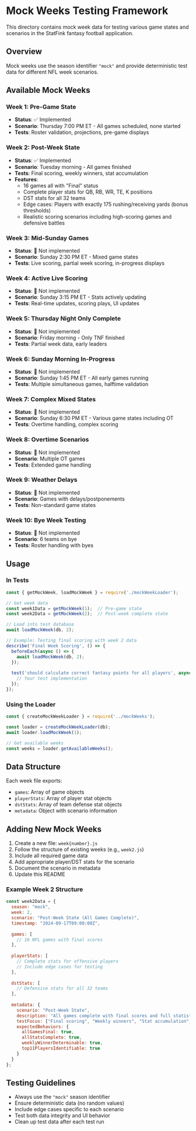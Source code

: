 # Mock Weeks Testing Framework

This directory contains mock week data for testing various game states and scenarios in the StatFink fantasy football application.

## Overview

Mock weeks use the season identifier `"mock"` and provide deterministic test data for different NFL week scenarios.

## Available Mock Weeks

### Week 1: Pre-Game State
- **Status**: ✅ Implemented
- **Scenario**: Thursday 7:00 PM ET - All games scheduled, none started
- **Tests**: Roster validation, projections, pre-game displays

### Week 2: Post-Week State
- **Status**: ✅ Implemented
- **Scenario**: Tuesday morning - All games finished
- **Tests**: Final scoring, weekly winners, stat accumulation
- **Features**:
  - 16 games all with "Final" status
  - Complete player stats for QB, RB, WR, TE, K positions
  - DST stats for all 32 teams
  - Edge cases: Players with exactly 175 rushing/receiving yards (bonus thresholds)
  - Realistic scoring scenarios including high-scoring games and defensive battles

### Week 3: Mid-Sunday Games
- **Status**: 🔲 Not implemented
- **Scenario**: Sunday 2:30 PM ET - Mixed game states
- **Tests**: Live scoring, partial week scoring, in-progress displays

### Week 4: Active Live Scoring
- **Status**: 🔲 Not implemented
- **Scenario**: Sunday 3:15 PM ET - Stats actively updating
- **Tests**: Real-time updates, scoring plays, UI updates

### Week 5: Thursday Night Only Complete
- **Status**: 🔲 Not implemented
- **Scenario**: Friday morning - Only TNF finished
- **Tests**: Partial week data, early leaders

### Week 6: Sunday Morning In-Progress
- **Status**: 🔲 Not implemented
- **Scenario**: Sunday 1:45 PM ET - All early games running
- **Tests**: Multiple simultaneous games, halftime validation

### Week 7: Complex Mixed States
- **Status**: 🔲 Not implemented
- **Scenario**: Sunday 6:30 PM ET - Various game states including OT
- **Tests**: Overtime handling, complex scoring

### Week 8: Overtime Scenarios
- **Status**: 🔲 Not implemented
- **Scenario**: Multiple OT games
- **Tests**: Extended game handling

### Week 9: Weather Delays
- **Status**: 🔲 Not implemented
- **Scenario**: Games with delays/postponements
- **Tests**: Non-standard game states

### Week 10: Bye Week Testing
- **Status**: 🔲 Not implemented
- **Scenario**: 6 teams on bye
- **Tests**: Roster handling with byes

## Usage

### In Tests

```javascript
const { getMockWeek, loadMockWeek } = require('./mockWeekLoader');

// Get week data
const week1Data = getMockWeek(1);  // Pre-game state
const week2Data = getMockWeek(2);  // Post-week complete state

// Load into test database
await loadMockWeek(db, 2);

// Example: Testing final scoring with week 2 data
describe('Final Week Scoring', () => {
  beforeEach(async () => {
    await loadMockWeek(db, 2);
  });
  
  test('should calculate correct fantasy points for all players', async () => {
    // Your test implementation
  });
});
```

### Using the Loader

```javascript
const { createMockWeekLoader } = require('../mockWeeks');

const loader = createMockWeekLoader(db);
await loader.loadMockWeek(1);

// Get available weeks
const weeks = loader.getAvailableWeeks();
```

## Data Structure

Each week file exports:
- `games`: Array of game objects
- `playerStats`: Array of player stat objects
- `dstStats`: Array of team defense stat objects
- `metadata`: Object with scenario information

## Adding New Mock Weeks

1. Create a new file: `week{number}.js`
2. Follow the structure of existing weeks (e.g., `week2.js`)
3. Include all required game data
4. Add appropriate player/DST stats for the scenario
5. Document the scenario in metadata
6. Update this README

### Example Week 2 Structure
```javascript
const week2Data = {
  season: "mock",
  week: 2,
  scenario: "Post-Week State (All Games Complete)",
  timestamp: "2024-09-17T09:00:00Z",
  
  games: [
    // 16 NFL games with final scores
  ],
  
  playerStats: [
    // Complete stats for offensive players
    // Include edge cases for testing
  ],
  
  dstStats: [
    // Defensive stats for all 32 teams
  ],
  
  metadata: {
    scenario: "Post-Week State",
    description: "All games complete with final scores and full statistics",
    testFocus: ["Final scoring", "Weekly winners", "Stat accumulation", "DST scoring"],
    expectedBehaviors: {
      allGamesFinal: true,
      allStatsComplete: true,
      weeklyWinnerDeterminable: true,
      top11PlayersIdentifiable: true
    }
  }
};
```

## Testing Guidelines

- Always use the `"mock"` season identifier
- Ensure deterministic data (no random values)
- Include edge cases specific to each scenario
- Test both data integrity and UI behavior
- Clean up test data after each test run